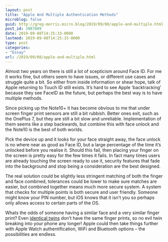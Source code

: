 ```yaml
---
layout: post
title: "Apple And Multiple Authentication Methods"
microblog: false
guid: http://greg-morris.micro.blog/2019/09/08/apple-and-multiple.html
post_id: 3987809
date: 2019-09-08T14:25:33-0000
lastmod: 2019-09-08T14:25:33-0000
type: post
categories:
- "Essay"
url: /2019/09/08/apple-and-multiple.html
---
```

<!--kg-card-begin: html--><p><!--kg-card-begin: html--></p>
<p>Almost two years on there is still a lot of scepticism around Face ID. For me it works fine, but others seem to have issues, or different use cases and struggle quite a bit. So either from inside information or shear hope, talk of Apple returning to Touch ID still exists. It’s hard to see Apple ‘backtracking’ because they see FaceID as the future, but perhaps the best way is to have multiple methods.</p>
<p>Since picking up the Note10+ it has become obvious to me that under screen finger print sensors are still a bit rubbish. Better ones exit, such as the OnePlus 7, but they are still a bit slow and unreliable. Implementation of them seems like a step backwards, but combine this with face unlock and the Note10 is the best of both worlds.</p>
<p>Pick the device up and it looks for your face straight away, the face unlock is no where near as good as Face ID, but a large percentage of the time it’s unlocked before you realise it. Should this fail, then placing your finger on the screen is pretty easy for the few times it fails. In fact many times users are already touching the screen ready to use it, security features that fade into the background and stop being a consideration are the best designed.</p>
<p>The real solution could be slightly less stringent matching of both the finger and face combined, tolerances could be lower to make sure matches are easier, but combined together means much more secure system. A system that checks for multiple points is both secure and user friendly. Someone might know your PIN number, but iOS knows that it isn’t you so perhaps only allows access to certain parts of the OS.</p>
<p>Whats the odds of someone having a similar face and a very similar finger print? Even <a href="https://www.nytimes.com/2004/11/02/health/the-claim-identical-twins-have-identical-fingerprints.html">identical twins</a> don’t have the same finger prints, so no evil twin breaking into your phone any longer! Apple could then take things further with Apple Watch authentification, WiFi and Bluetooth options – the possibilities are endless.</p>
<p><!--kg-card-end: html--></p>
<!--kg-card-end: html-->
